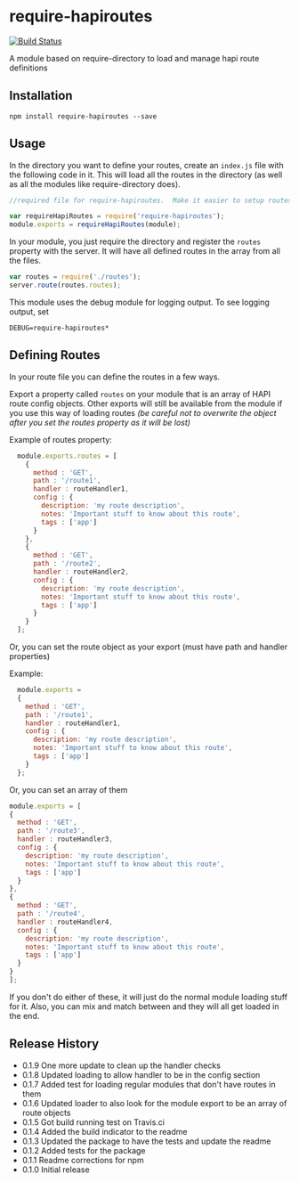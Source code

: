 # require-hapiroutes

[![Build Status](https://travis-ci.org/brianoneil/require-hapiroutes.svg)](https://travis-ci.org/brianoneil/require-hapiroutes)

A module based on require-directory to load and manage hapi route definitions

## Installation

  ```
  npm install require-hapiroutes --save
  ```
## Usage

In the directory you want to define your routes, create an ```index.js``` file with the following code in it.  This will load all the routes in the directory (as well as all the modules like require-directory does).

```javascript
//required file for require-hapiroutes.  Make it easier to setup routes to js files

var requireHapiRoutes = require('require-hapiroutes');
module.exports = requireHapiRoutes(module);
```

In your module, you just require the directory and register the ```routes``` property with the server.  It will have all defined routes in the array from all the files.

```javascript
var routes = require('./routes');
server.route(routes.routes);
```

This module uses the debug module for logging output.  To see logging output, set
 ```
 DEBUG=require-hapiroutes*
 ```
## Defining Routes

In your route file you can define the routes in a few ways.

Export a property called ```routes``` on your module that is an array of HAPI route config objects.  Other exports will still be available from the
module if you use this way of loading routes *(be careful not to overwrite the object after you set the routes property as it will be lost)*

Example of routes property:
```javascript
  module.exports.routes = [
    {
      method : 'GET',
      path : '/route1',
      handler : routeHandler1,
      config : {
        description: 'my route description',
        notes: 'Important stuff to know about this route',
        tags : ['app']
      }
    },
    {
      method : 'GET',
      path : '/route2',
      handler : routeHandler2,
      config : {
        description: 'my route description',
        notes: 'Important stuff to know about this route',
        tags : ['app']
      }
    }
  ];
```

Or, you can set the route object as your export (must have path and handler properties)

Example:
```javascript
  module.exports =
  {
    method : 'GET',
    path : '/route1',
    handler : routeHandler1,
    config : {
      description: 'my route description',
      notes: 'Important stuff to know about this route',
      tags : ['app']
    }
  };
```

Or, you can set an array of them

```javascript
module.exports = [
{
  method : 'GET',
  path : '/route3',
  handler : routeHandler3,
  config : {
    description: 'my route description',
    notes: 'Important stuff to know about this route',
    tags : ['app']
  }
},
{
  method : 'GET',
  path : '/route4',
  handler : routeHandler4,
  config : {
    description: 'my route description',
    notes: 'Important stuff to know about this route',
    tags : ['app']
  }
}
];
```

If you don't do either of these, it will just do the normal module loading stuff for it.  Also, you can mix and match between and they will all get loaded in the end.

## Release History
* 0.1.9 One more update to clean up the handler checks
* 0.1.8 Updated loading to allow handler to be in the config section
* 0.1.7 Added test for loading regular modules that don't have routes in them
* 0.1.6 Updated loader to also look for the module export to be an array of route objects
* 0.1.5 Got build running test on Travis.ci
* 0.1.4 Added the build indicator to the readme
* 0.1.3 Updated the package to have the tests and update the readme
* 0.1.2 Added tests for the package
* 0.1.1 Readme corrections for npm
* 0.1.0 Initial release

